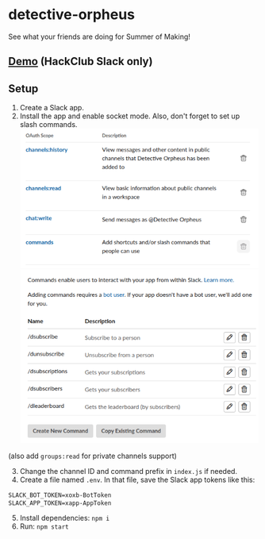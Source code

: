 # detective-orpheus
See what your friends are doing for Summer of Making!

## [Demo](https://hackclub.slack.com/archives/D093C9K3QNA) (HackClub Slack only)

## Setup
1. Create a Slack app.
2. Install the app and enable socket mode. Also, don't forget to set up slash commands.
![](images/2025-06-29-11-42-49.png)
![](images/2025-07-17-22-18-27.png)

(also add `groups:read` for private channels support)

3. Change the channel ID and command prefix in `index.js` if needed.
4. Create a file named `.env`. In that file, save the Slack app tokens like this:
```
SLACK_BOT_TOKEN=xoxb-BotToken
SLACK_APP_TOKEN=xapp-AppToken
```
5. Install dependencies: `npm i`
6. Run: `npm start`